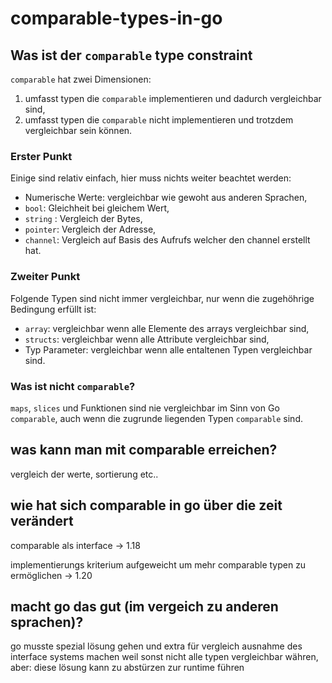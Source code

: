 # comparable-types-in-go

## Was ist der `comparable` type constraint
`comparable` hat zwei Dimensionen:
1.  umfasst typen die `comparable` implementieren und dadurch vergleichbar sind,
2.  umfasst typen die `comparable` nicht implementieren und trotzdem vergleichbar sein können.

### Erster Punkt
Einige sind relativ einfach, hier muss nichts weiter beachtet werden:
-  Numerische Werte:  vergleichbar wie gewoht aus anderen Sprachen,
-  `bool`:              Gleichheit bei gleichem Wert,
-  `string` :           Vergleich der Bytes,
-  `pointer`:           Vergleich der Adresse,
-  `channel`:           Vergleich auf Basis des Aufrufs welcher den channel erstellt hat.

### Zweiter Punkt
Folgende Typen sind nicht immer vergleichbar, nur wenn die zugehöhrige Bedingung erfüllt ist:
-  `array`:             vergleichbar wenn alle Elemente des arrays vergleichbar sind,
-  `structs`:           vergleichbar wenn alle Attribute vergleichbar sind,
-  Typ Parameter:     vergleichbar wenn alle entaltenen Typen vergleichbar sind.

### Was ist nicht `comparable`?
`maps`, `slices` und Funktionen sind nie vergleichbar im Sinn von Go `comparable`, auch wenn die zugrunde liegenden Typen `comparable` sind. 

## 

## was kann man mit comparable erreichen?

vergleich der werte, sortierung etc..

## wie hat sich comparable in go über die zeit verändert

comparable als interface -> 1.18

implementierungs kriterium aufgeweicht um mehr comparable typen zu ermöglichen -> 1.20

## macht go das gut (im vergeich zu anderen sprachen)?

go musste spezial lösung gehen und extra für vergleich ausnahme des interface systems machen weil sonst nicht alle typen vergleichbar währen, aber: diese lösung kann zu abstürzen zur runtime führen
